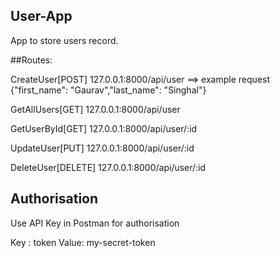## User-App

App to store users record.

##Routes:

CreateUser[POST] 127.0.0.1:8000/api/user ==> example request {"first_name": "Gaurav","last_name": "Singhal"}

GetAllUsers[GET] 127.0.0.1:8000/api/user

GetUserById[GET] 127.0.0.1:8000/api/user/:id

UpdateUser[PUT] 127.0.0.1:8000/api/user/:id

DeleteUser[DELETE] 127.0.0.1:8000/api/user/:id


## Authorisation
Use API Key in Postman for authorisation

Key : token
Value: my-secret-token
